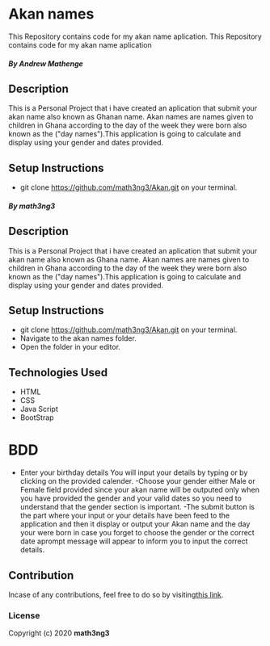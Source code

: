 # Akan names

This Repository contains code for my akan name aplication.
This Repository contains code for my akan name aplication
##### By Andrew Mathenge
## Description
This is a Personal Project that i have created an aplication that submit your akan name also known as Ghanan name. Akan names are names given to children in Ghana according to the day of the week they were born also known as the ("day names").This application is going to calculate and display using your gender and dates provided.
              </div>  
## Setup Instructions
* git clone https://github.com/math3ng3/Akan.git on your terminal.
##### By math3ng3
## Description
This is a Personal Project that i have created an aplication that submit your akan name also known as Ghana name. Akan names are names given to children in Ghana according to the day of the week they were born also known as the ("day names").This application is going to calculate and display using your gender and dates provided.
              </div>  
## Setup Instructions
* git clone https://github.com/math3ng3/Akan.git on your terminal.
* Navigate to the akan names folder.
* Open the folder in your editor.
## Technologies Used
* HTML
* CSS
* Java Script
* BootStrap
# BDD
- Enter your birthday details
 You will input your details by typing or by clicking on the provided calender.
 -Choose your gender either Male or Female field provided since your akan name will be outputed only when you have provided the gender and your valid dates so you need to understand that the gender section is important.
 -The submit button is the part where your input or your details have been feed to the application and then it display or output your Akan name and the day your were born in case you forget to choose the gender or the correct date aprompt message will appear to inform you to input the correct details.
## Contribution
Incase of any contributions, feel free to do so by visiting[this link](https://github.com/math3ng3/Akan.git).
### License
Copyright (c) 2020 **math3ng3**
